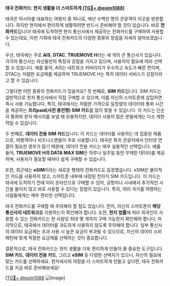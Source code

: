 **태국 전화카드: 현지 생활을 더 스마트하게 [[TG💪+ @esim1088](https://t.me/s/esim1088)]**

태국은 아시아를 대표하는 여행지 중 하나로, 매년 수백만 명의 관광객이 이곳을 방문합니다. 하지만 현지에서 편리하게 생활하려면 반드시 준비해야 할 것이 있습니다. 바로 **전화카드**입니다! 태국에 도착하면 현지 통신사에서 제공하는 전화카드를 구매하여 사용할 수 있는데요, 이번 기회에 태국 전화카드의 다양한 종류와 장점을 자세히 알아보겠습니다.

우선, 태국에는 주로 **AIS**, **DTAC**, **TRUEMOVE H**라는 세 개의 큰 통신사가 있습니다. 각각의 통신사는 자신들만의 특징과 강점을 가지고 있으며, 사용자의 필요에 따라 선택할 수 있습니다. 예를 들어, AIS는 네트워크 커버리지가 우수하고 속도가 빠른 편이며, DTAC는 저렴한 요금제를 제공하며 TRUEMOVE H는 특히 데이터 서비스가 강점이라고 할 수 있습니다.

그렇다면 어떤 종류의 전화카드가 있을까요? 첫 번째로, **SIM 카드**입니다. SIM 카드는 일반적으로 현지 통신사에서 직접 구매할 수 있으며, 이를 자신의 스마트폰에 삽입하면 즉시 사용 가능합니다. 특히, 태국에서는 저렴한 가격으로 일정량의 데이터와 통화 시간을 제공하는 **프리paid(사전 충전형) SIM 카드**를 많이 찾을 수 있습니다. 이 카드는 단순히 통화와 문자 메시지를 보낼 때 유용하지만, 데이터 사용이 많은 분들에게는 다소 제한적일 수 있습니다.

두 번째로, **데이터 전용 SIM 카드**입니다. 이 카드는 데이터를 사용하는 데 집중된 제품으로, 여행객이나 비즈니스맨들이 주로 사용합니다. 태국은 특히 관광지에서 인터넷 연결이 필요한 경우가 많기 때문에, 데이터 전용 카드는 매우 실용적인 선택입니다. 예를 들어, **TRUEMOVE H의 DATA MAX SIM**은 하루나 일주일 동안 무제한 데이터를 제공하며, 사용자가 필요할 때마다 쉽게 구매할 수 있습니다.

또한, 최근에는 **eSIM**이라는 새로운 형태의 전화카드도 등장했습니다. eSIM은 물리적인 카드를 사용하지 않고, 스마트폰 내부에 내장된 전자식 SIM 카드입니다. 이 카드는 태국에 도착하기 전에 미리 온라인으로 구매할 수 있어, 공항이나 시내에서 추가적인 시간을 들이지 않고 바로 사용할 수 있다는 장점이 있습니다. 특히, 여러 국가를 여행하는 사람들에게는 매우 편리한 선택입니다.

태국 전화카드를 구매할 때 주의해야 할 점도 있습니다. 먼저, 자신의 스마트폰이 **해당 통신사의 네트워크**를 지원하는지 확인해야 합니다. 또한, **현지 법률**에 따라 외국인이 사용할 수 있는 전화카드는 한 사람당 최대 몇 개까지 구매 가능한지 확인해야 합니다. 마지막으로, 태국에서 데이터를 과도하게 사용하지 않도록 주의해야 합니다. 일부 통신사의 데이터 요금제는 초과 사용 시 높은 요금이 부과될 수 있으므로, 자신의 데이터 소비 패턴에 맞게 적절한 요금제를 선택하는 것이 중요합니다.

결론적으로, 태국 전화카드는 현지 생활을 더욱 편리하게 만들어 줄 중요한 도구입니다. **SIM 카드**, **데이터 전용 카드**, 그리고 **eSIM** 등 다양한 선택지가 있으니, 자신의 필요에 맞는 카드를 선택하세요. 현지에서의 여정을 더 스마트하게 만들고 싶다면, 태국 전화카드를 지금 바로 준비해보세요!

[[TG💪+ @esim1088](https://t.me/s/esim1088) ![Image](https://i.postimg.cc/Y0z9fWf4/image.png)]